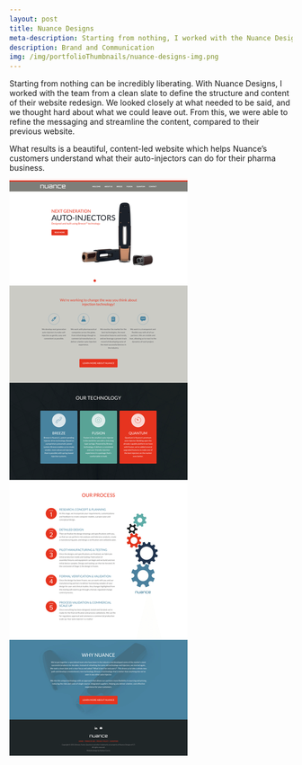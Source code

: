 ```yaml
---
layout: post
title: Nuance Designs
meta-description: Starting from nothing, I worked with the Nuance Designs team to build their online presence. 
description: Brand and Communication
img: /img/portfolioThumbnails/nuance-designs-img.png
---
```


Starting from nothing can be incredibly liberating. With Nuance Designs, I worked with the team from a clean slate to define the structure and content of their website redesign. We looked closely at what needed to be said, and we thought hard about what we could leave out. From this, we were able to refine the messaging and streamline the content, compared to their previous website.

What results is a beautiful, content-led website which helps Nuance’s customers understand what their auto-injectors can do for their pharma business.

<img src="/img/nuance-designs-screenshot.png">